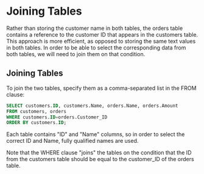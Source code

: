 # Joining Tables

Rather than storing the customer name in both tables, the orders table contains a reference to the customer ID that appears in the customers table. This approach is more efficient, as opposed to storing the same text values in both tables.
In order to be able to select the corresponding data from both tables, we will need to join them on that condition.

## Joining Tables

To join the two tables, specify them as a comma-separated list in the FROM clause:
```SQL
SELECT customers.ID, customers.Name, orders.Name, orders.Amount
FROM customers, orders
WHERE customers.ID=orders.Customer_ID
ORDER BY customers.ID;
```

Each table contains "ID" and "Name" columns, so in order to select the correct ID and Name, fully qualified names are used.

Note that the WHERE clause "joins" the tables on the condition that the ID from the customers table should be equal to the customer_ID of the orders table.
